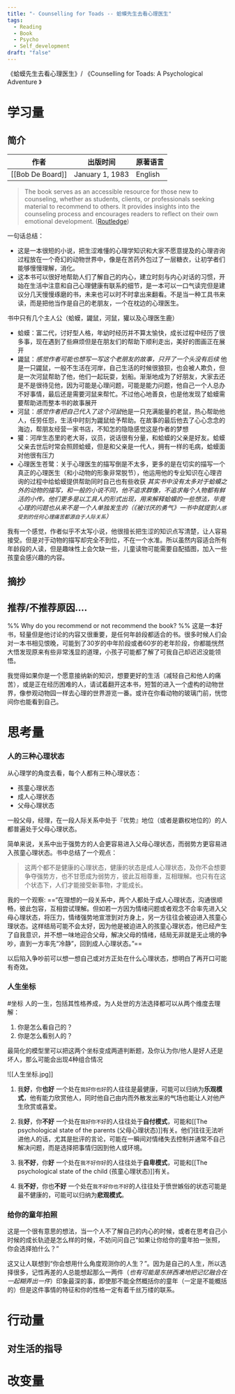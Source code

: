 ```yaml
---
title: "- Counselling for Toads -- 蛤蟆先生去看心理医生"
tags:
  - Reading
  - Book
  - Psycho
  - Self_development
draft: "false"
---
```

《蛤蟆先生去看心理医生》/ 《Counselling for Toads: A Psychological Adventure 》
# 学习量

## 简介

| 作者               | 出版时间            | 原著语言    |
| ---------------- | --------------- | ------- |
| [[Bob De Board]] | January 1, 1983 | English |

> The book serves as an accessible resource for those new to counseling, whether as students, clients, or professionals seeking material to recommend to others. It provides insights into the counseling process and encourages readers to reflect on their own emotional development. ([Routledge](https://www.routledge.com/Counselling-for-Toads-A-Psychological-Adventure/Board/p/book/9780415174299))

一句话总结：
- 这是一本很短的小说，把生涩难懂的心理学知识和大家不愿意提及的心理咨询过程放在一个奇幻的动物世界中，像是在苦药外包过了一层糖衣，让初学者们能够慢慢理解，消化。
- 这本书可以很好地帮助人们了解自己的内心，建立时刻与内心对话的习惯，开始在生活中注意和自己心理健康有联系的细节，是一本可以一口气读完但是建议分几天慢慢琢磨的书，未来也可以时不时拿出来翻看。不是当一种工具书来读，而是把他当作是自己的老朋友，一个在枕边的心理医生。

书中只有几个主人公（蛤蟆，鼹鼠，河鼠，獾以及心理医生鹿）
- 蛤蟆：富二代，讨好型人格，年幼时经历并不算太愉快，成长过程中经历了很多事，现在遇到了些麻烦但是在朋友们的帮助下顺利走出，美好的图画正在展开
- 鼹鼠：*感觉作者可能也想写一写这个老朋友的故事，只开了一个头没有后续* 他是一只鼹鼠，一般不生活在河岸，自己生活的时候很狼狈，也会被人欺负，但是一次河鼠帮助了他，他们一起玩耍，划船。渐渐地成为了好朋友，大家去还是不是很待见他，因为可能是心理问题，可能是能力问题，他自己一个人总办不好事情，最后还是需要河鼠来帮忙。不过他心地善良，也是他发现了蛤蟆需要帮助进而整本书的故事展开
- 河鼠：*感觉作者把自己代入了这个河鼠*他是一只充满能量的老鼠，热心帮助他人，任劳任怨，生活中时刻为鼹鼠给予帮助。在故事的最后他去了心心念念的海边，帮朋友经营一家书店，不知怎的隐隐感觉这是作者的梦想
- 獾：河岸生态里的老大哥，议员，说话很有分量，和蛤蟆的父亲是好友。蛤蟆父亲去世后时常会照顾蛤蟆，但是和父亲是一代人，拥有一样的毛病，蛤蟆面对他很有压力
- 心理医生苍鹭：关于心理医生的描写倒是不太多，更多的是在切实的描写一个真正的心理医生（和小动物的形象非常脱节），他运用他的专业知识在心理咨询的过程中给蛤蟆提供帮助同时自己也有些收获
*其实书中没有太多对于蛤蟆之外的动物的描写，和一般的小说不同，他不追求群像，不追求每个人物都有鲜活的小传。他们更多是以工具人的形式出现，用来解释蛤蟆的一些想法，毕竟心理的问题也从来不是一个人单独发生的（《被讨厌的勇气》一书中就提到`人感受到的任何心理痛苦都源自于人际关系`）*

我有一个感觉，作者似乎不太写小说，他很擅长把生涩的知识点写清楚，让人容易接受。但是对于动物的描写却完全不到位，不在一个水准。所以虽然内容适合所有年龄段的人读，但是趣味性上会欠缺一些，儿童读物可能需要自配插图，加入一些孩童会感兴趣的内容。

## 摘抄


## 推荐/不推荐原因....
%% Why do you recommend or not recommend the book? %%
这是一本好书，轻量但是他讨论的内容又很重要，是任何年龄段都适合的书。很多时候人们会对一本书相见恨晚，可能到了30岁的中年阶段或者60岁的老年阶段，你都能恍然大悟发现原来有些非常浅显的道理，小孩子可能都了解了可我自己却迟迟没能领悟。

我觉得如果你是一个愿意接纳新的知识，想要更好的生活（减轻自己和他人的痛苦），或是正在经历困难的人，请试着翻开这本书，短暂的进入一个虚构的动物世界，像参观动物园一样去心理的世界游览一番。或许在你看动物的玻璃门前，恍惚间你也能看到自己。


# 思考量

### 人的三种心理状态

从心理学的角度去看，每个人都有三种心理状态：
- 孩童心理状态
- 成人心理状态
- 父母心理状态

一般父母，经理，在一段人际关系中处于『优势』地位（或者是霸权地位的）的人都普遍处于父母心理状态。

简单来说，关系中出于强势方的人会更容易进入父母心理状态，而弱势方更容易进入孩童心理状态。书中总结了一个观点：
> 这两个都不是健康的心理状态，健康的状态是成人心理状态，及你不会想要争夺强势方，也不甘愿成为弱势方，彼此互相尊重，互相理解。也只有在这个状态下，人们才能接受新事物，才能成长。

我的一个观察:
==“在理想的一段关系中，两个人都处于成人心理状态，沟通很顺畅，彼此包容，互相尝试理解。但如若一方因为情绪问题或者观念不合率先进入父母心理状态，将压力，情绪强势地宣泄到对方身上，另一方往往会被迫进入孩童心理状态。这样结局可能不会太好，因为他是被迫进入的孩童心理状态，他已经产生了自我意识，并不想一味地迎合父母，解决父母的情绪，结局无非就是无止境的争吵，直到一方率先“冷静”，回到成人心理状态。”==

以后陷入争吵前可以想一想自己或对方正处在什么心理状态，想明白了再开口可能有奇效。

### 人生坐标
#坐标
人的一生，包括其性格养成，为人处世的方法选择都可以从两个维度去理解：
1. 你是怎么看自己的？
2. 你是怎么看别人的？

最简化的模型里可以把这两个坐标变成两道判断题，及你认为你/他人是好人还是坏人，那么可能会出现4种组合情况

![[人生坐标.jpg]]
1. 我**好**，你**也好**
一个处在`我好你也好`的人往往是最健康，可能可以归纳为**乐观模式**，他有能力欣赏他人，同时他自己由内而外散发出来的气场也能让人对他产生欣赏或喜爱。

2. 我**好**，你**不好**
一个处在`我好你不好`的人往往处于**自付模式**，可能和[[The psychological state of the parents (父母心理状态)]]有关。他们往往无法听进他人的话，尤其是批评的言论，可能在一瞬间对情绪失去控制并通常不自己解决问题，而是选择把事情归因到他人或环境。

3. 我**不好**，你**好**
一个处在`我不好你好`的人往往处于**自卑模式**，可能和[[The psychological state of the child (孩童心理状态)]]有关。

4. 我**不好**，你也**不好**
一个处在`我不好你也不好`的人往往处于愤世嫉俗的状态可能是最不健康的，可能可以归纳为**悲观模式**。




### 给你的童年拍照
这是一个很有意思的想法，当一个人不了解自己的内心的时候，或者在思考自己小时候的成长轨迹是怎么样的时候，不妨问问自己“如果让你给你的童年拍一张照，你会选择拍什么？”

这又让人联想到“你会想用什么角度观测你的人生？”。因为是自己的人生，所以选择很多，记性再差的人总能想起那么一两件（*也有可能是东拼西凑地把记忆融合在一起糊弄出一件*）印象最深的事，即使那不能全然概括你的童年（一定是不能概括的）但是这件事情的特征和你的性格一定有着千丝万缕的联系。


# 行动量
## 对生活的指导




# 改变量

